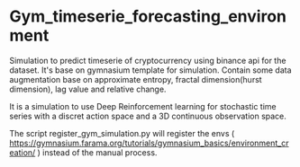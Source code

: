 # Gym_timeserie_forecasting_environment  
  
Simulation to predict timeserie of cryptocurrency using binance api for the dataset. It's base on gymnasium template for simulation.
Contain some data augmentation base on approximate entropy, fractal dimension(hurst dimension), lag value and relative change.  
  
It is a simulation to use Deep Reinforcement learning for stochastic time series with a discret action space and a 3D continuous observation space.  
  
The script register_gym_simulation.py will register the envs ( https://gymnasium.farama.org/tutorials/gymnasium_basics/environment_creation/ ) instead of the manual process.
